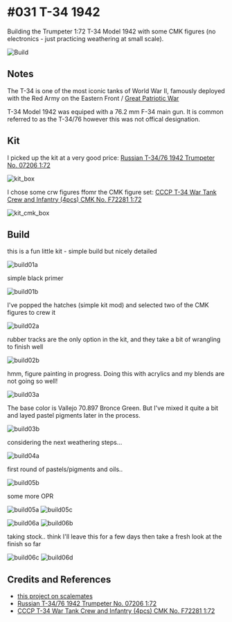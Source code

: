 # #031 T-34 1942

Building the Trumpeter 1:72 T-34 Model 1942 with some CMK figures (no electronics - just practicing weathering at small scale).

![Build](./assets/T34-1942_build.jpg?raw=true)

## Notes

The T-34 is one of the most iconic tanks of World War II, famously deployed with the Red Army on the Eastern Front / [Great Patriotic War](https://en.wikipedia.org/wiki/Great_Patriotic_War_(term))

T-34 Model 1942 was equiped with a 76.2 mm F-34 main gun. It is common referred to as the T-34/76 however this was not offical designation.

## Kit

I picked up the kit at a very good price:
[Russian T-34/76 1942 Trumpeter No. 07206 1:72](https://www.scalemates.com/kits/trumpeter-07206-t-34-76-1942--105599)

![kit_box](./assets/kit_box.jpg?raw=true)

I chose some crw figures ffomr the CMK figure set:
[CCCP T-34 War Tank Crew and Infantry (4pcs) CMK No. F72281 1:72](https://www.scalemates.com/kits/cmk-f72281-cccp-t-34-war-tank-crew-and-infantry-4pcs--959370)

![kit_cmk_box](./assets/kit_cmk_box.jpg?raw=true)

## Build

this is a fun little kit - simple build but nicely detailed

![build01a](./assets/build01a.jpg?raw=true)

simple black primer

![build01b](./assets/build01b.jpg?raw=true)

I've popped the hatches (simple kit mod) and selected two of the CMK figures to crew it

![build02a](./assets/build02a.jpg?raw=true)

rubber tracks are the only option in the kit, and they take a bit of wrangling to finish well

![build02b](./assets/build02b.jpg?raw=true)

hmm, figure painting in progress. Doing this with acrylics and my blends are not going so well!

![build03a](./assets/build03a.jpg?raw=true)

The base color is Vallejo 70.897 Bronce Green. But I've mixed it quite a bit and layed pastel pigments later in the process.

![build03b](./assets/build03b.jpg?raw=true)

 considering the next weathering steps...

![build04a](./assets/build04a.jpg?raw=true)

first round of pastels/pigments and oils..

![build05b](./assets/build05b.jpg?raw=true)

some more OPR

![build05a](./assets/build05a.jpg?raw=true)
![build05c](./assets/build05c.jpg?raw=true)

![build06a](./assets/build06a.jpg?raw=true)
![build06b](./assets/build06b.jpg?raw=true)

taking stock.. think I'll leave this for a few days then take a fresh look at the finish so far

![build06c](./assets/build06c.jpg?raw=true)
![build06d](./assets/build06d.jpg?raw=true)


## Credits and References

* [this project on scalemates](https://www.scalemates.com/profiles/mate.php?id=74137&p=projects&project=117575)
* [Russian T-34/76 1942 Trumpeter No. 07206 1:72](https://www.scalemates.com/kits/trumpeter-07206-t-34-76-1942--105599)
* [CCCP T-34 War Tank Crew and Infantry (4pcs) CMK No. F72281 1:72](https://www.scalemates.com/kits/cmk-f72281-cccp-t-34-war-tank-crew-and-infantry-4pcs--959370)
